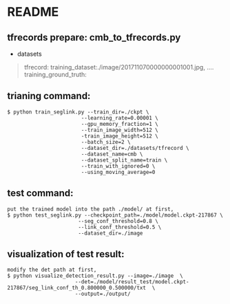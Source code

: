 # README

## tfrecords prepare: cmb_to_tfrecords.py
* datasets
> tfrecord:
> training_dataset:./image/201711070000000001001.jpg, ....
> training_ground_truth:
>	




## trianing command:

```
$ python train_seglink.py --train_dir=./ckpt \
                        --learning_rate=0.00001 \
                        --gpu_memory_fraction=1 \
                        --train_image_width=512 \
                        -train_image_height=512 \
                        --batch_size=2 \
                        --dataset_dir=./datasets/tfrecord \
                        --dataset_name=cmb \
                        --dataset_split_name=train \
                        --train_with_ignored=0 \
                        --using_moving_average=0
```

## test command:
```
put the trained model into the path ./model/ at first,
$ python test_seglink.py --checkpoint_path=./model/model.ckpt-217867 \
                       --seg_conf_threshold=0.8 \
                       --link_conf_threshold=0.5 \
                       --dataset_dir=./image
```


## visualization of test result:

```
modify the det path at first,
$ python visualize_detection_result.py --image=./image  \
                      --det=./model/result_test/model.ckpt-217867/seg_link_conf_th_0.800000_0.500000/txt  \
                      --output=./output/
```
